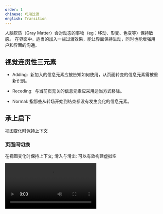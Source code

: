 ```yaml
---
order: 1
chinese: 巧用过渡
english: Transition
---
```




人脑灰质（Gray Matter）会对动态的事物（eg：移动、形变、色变等）保持敏感。 在界面中，适当的加入一些过渡效果，能让界面保持生动，同时也能增强用户和界面的沟通。

## 视觉连贯性三元素

- Adding:  新加入的信息元素应被告知如何使用，从页面转变的信息元素需被重新识别。

- Receding:  与当前页无关的信息元素应采用适当方式移除。

- Normal: 指那些从转场开始到结束都没有发生变化的信息元素。

## 承上启下

视图变化时保持上下文

### 页面间切换

在视图变化时保持上下文; 滑入与滑出: 可以有效构建虚拟空


<video src="https://os.alipayobjects.com/rmsportal/EejaUGsyExkXyXr.mp4" />

### 传送带切换(走马灯)

可极大地扩展虚拟空间。

<video src="https://os.alipayobjects.com/rmsportal/GIutPgZMTyfFfrH.mp4" />


### 折叠窗口

在视图切换时，有助于保持上下文，同时也能拓展虚拟空间。

<video src="https://os.alipayobjects.com/rmsportal/ERKhqHlcHiCDSQu.mp4" />
